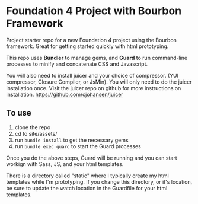 Foundation 4 Project with Bourbon Framework
===================

Project starter repo for a new Foundation 4 project using the Bourbon framework. Great for getting started quickly with html prototyping.

This repo uses **Bundler** to manage gems, and **Guard** to run command-line processes to minify and concatenate CSS and Javascript. 

You will also need to install juicer and your choice of compressor. (YUI compressor, Closure Compiler, or JsMin). You will only need to do the juicer installation once. Visit the juicer repo on github for more instructions on installation. https://github.com/cjohansen/juicer

To use
-------------------
1. clone the repo
2. cd to site/assets/
3. run ```bundle install``` to get the necessary gems
4. run ```bundle exec guard``` to start the Guard processes

Once you do the above steps, Guard will be running and you can start workign with Sass, JS, and your html templates.

There is a directory called "static" where I typically create my html templates while I'm prototyping. If you change this directory, or it's location, be sure to update the watch location in the Guardfile for your html templates.